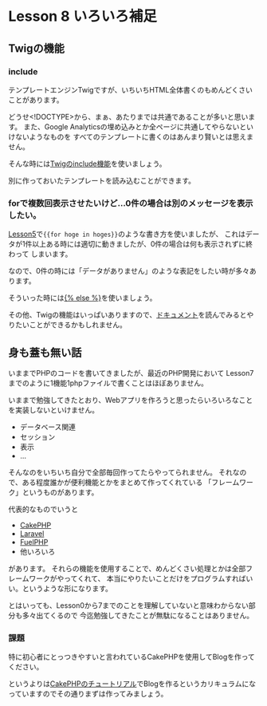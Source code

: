 Lesson 8 いろいろ補足
=================================

Twigの機能
----------------------------------

### include

テンプレートエンジンTwigですが、いちいちHTML全体書くのもめんどくさいことがあります。

どうせ<!DOCTYPE>から<html>、まぁ、<body>あたりまでは共通であることが多いと思います。
また、Google Analyticsの埋め込みとか全ページに共通してやらないといけないようなものを
すべてのテンプレートに書くのはあんまり賢いとは思えません。

そんな時には[Twigのinclude機能](http://twig.sensiolabs.org/doc/templates.html#including-other-templates)を使いましょう。

別に作っておいたテンプレートを読み込むことができます。

### forで複数回表示させたいけど…0件の場合は別のメッセージを表示したい。

[Lesson5](../Lesson5)で`{{for hoge in hoges}}`のような書き方を使いましたが、
これはデータが1件以上ある時には適切に動きましたが、0件の場合は何も表示されずに終わって
しまいます。

なので、0件の時には「データがありません」のような表記をしたい時が多々あります。

そういった時には[{% else %}](http://twig.sensiolabs.org/doc/tags/for.html#the-else-clause)を使いましょう。

その他、Twigの機能はいっぱいありますので、[ドキュメント](http://twig.sensiolabs.org/documentation)を読んでみるとやりたいことができるかもしれません。

身も蓋も無い話
-----------------------------------

いままでPHPのコードを書いてきましたが、最近のPHP開発において
Lesson7までのように1機能1phpファイルで書くことはほぼありません。

いままで勉強してきたとおり、Webアプリを作ろうと思ったらいろいろなことを実装しないといけません。

* データベース関連
* セッション
* 表示
* …

そんなのをいちいち自分で全部毎回作ってたらやってられません。
それなので、ある程度誰かが便利機能とかをまとめて作ってくれている
「フレームワーク」というものがあります。

代表的なものでいうと

* [CakePHP](http://cakephp.jp/)
* [Laravel](http://laravel.jp/)
* [FuelPHP](http://fuelphp.jp/)
* 他いろいろ

があります。
それらの機能を使用することで、めんどくさい処理とかは全部フレームワークがやってくれて、
本当にやりたいことだけをプログラムすればいい。というような形になります。

とはいっても、Lesson0から7までのことを理解していないと意味わからない部分も多々出てくるので
今迄勉強してきたことが無駄になることはありません。

### 課題

特に初心者にとっつきやすいと言われているCakePHPを使用してBlogを作ってください。

というよりは[CakePHPのチュートリアル](http://book.cakephp.org/2.0/ja/getting-started.html)でBlogを作るというカリキュラムになっていますのでその通りまずは作ってみましょう。
